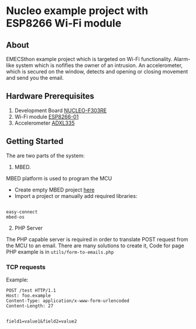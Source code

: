 # Nucleo example project with ESP8266 Wi-Fi module

## About

EMECSthon example project which is targeted on Wi-Fi functionality. Alarm-like system which is nofifies the owner of an intrusion. An accelerometer, which is secured on the window, detects and opening or closing movement and send you the email.

## Hardware Prerequisites 

1. Development Board [NUCLEO-F303RE](https://www.st.com/en/evaluation-tools/nucleo-f303re.html)
2. Wi-Fi module [ESP8266-01](https://www.espressif.com/en/products/hardware/esp8266ex/overview)
3. Accelerometer [ADXL335](https://www.analog.com/en/products/adxl335.html#product-overview)

## Getting Started

The are two parts of the system:

1. MBED. 

MBED platform is used to program the MCU

* Create empty MBED project [here](https://ide.mbed.com/compiler)
* Import a project or manually add required libraries:
```

easy-connect
mbed-os
```

2. PHP Server

The PHP capable server is required in order to translate POST request from the MCU to an email. There are many solutions to create it, Code for page PHP example is in `utils/form-to-emails.php`

### TCP requests

Example:

```
POST /test HTTP/1.1
Host: foo.example
Content-Type: application/x-www-form-urlencoded
Content-Length: 27


field1=value1&field2=value2
```

